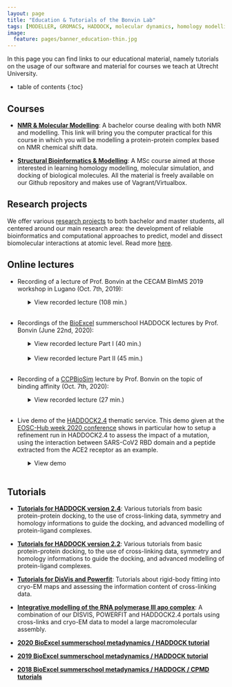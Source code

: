```yaml
---
layout: page
title: "Education & Tutorials of the Bonvin Lab"
tags: [MODELLER, GROMACS, HADDOCK, molecular dynamics, homology modelling, docking, p53, MDM2]
image:
  feature: pages/banner_education-thin.jpg
---
```

In this page you can find links to our educational material, namely tutorials on the usage of our software and material for courses we teach at Utrecht University.

* table of contents
{:toc}


## Courses

* [**NMR & Molecular Modelling**](/education/NMRMolmod/): A bachelor course dealing with both NMR and modelling. This link will bring you the computer practical for this course in which you will be modelling a protein-protein complex based on NMR chemical shift data.

* [**Structural Bioinformatics & Modelling**](/education/molmod/): A MSc course aimed at those interested in learning homology modelling, molecular simulation, and docking of biological molecules. All the material is freely available on our Github repository and makes use of Vagrant/Virtualbox.


## Research projects

We offer various [research projects](/education/research-projects/) to both bachelor and master students, all centered around our main research area: the development of reliable bioinformatics and computational approaches to predict, model and dissect biomolecular interactions at atomic level. Read more [here](/education/research-projects/).

<!--
## Conferences and workshops

* [Fall meeting of the Netherlands Society for Biomolecular Modelling - November 2016](/news/NSBM-fall-meeting)

* [INSTRUCT practical course: Advanced methods for the integration of diverse structural data with NMR data - April 2016](/education/INSTRUCT-practical-course/)
-->

## Online lectures

* Recording of a lecture of Prof. Bonvin at the CECAM BImMS 2019 workshop in Lugano (Oct. 7th, 2019):

  <ul>
  <details>
  <summary>View recorded lecture (108 min.)
  </summary>
   <iframe width="560" height="315" src="https://www.youtube.com/embed/KUbEwGv21n8" frameborder="0" allow="accelerometer; autoplay; encrypted-media; gyroscope; picture-in-picture" allowfullscreen></iframe>
  </details>
  <br>
  </ul>
  
* Recordings of the [BioExcel](https://www.bioexcel.eu) summerschool HADDOCK lectures by Prof. Bonvin (June 22nd, 2020):

  <ul>
  <details>
  <summary>View recorded lecture Part I (40 min.)
  </summary>
   <iframe width="560" height="315" src="https://www.youtube.com/embed/AULTBI3BqRY" frameborder="0" allow="accelerometer; autoplay; clipboard-write; encrypted-media; gyroscope; picture-in-picture" allowfullscreen></iframe>
  </details>
  <br>
  <details>
  <summary>View recorded lecture Part II (45 min.)
  </summary>
   <iframe width="560" height="315" src="https://www.youtube.com/embed/yXKZusQKYOM" frameborder="0" allow="accelerometer; autoplay; clipboard-write; encrypted-media; gyroscope; picture-in-picture" allowfullscreen></iframe>
  </details>
  <br>
  </ul>
  
* Recording of a [CCPBioSim](https://www.ccpbiosim.ac.uk/events/workshop-course-material/eventdetail/127/-/training-week-2020) lecture by Prof. Bonvin on the topic of binding affinity (Oct. 7th, 2020):

  <ul>
  <details>
  <summary>View recorded lecture (27 min.)
  </summary>
   <iframe width="560" height="315" src="https://www.youtube.com/embed/wHb63DC59Ns" frameborder="0" allow="accelerometer; autoplay; clipboard-write; encrypted-media; gyroscope; picture-in-picture" allowfullscreen></iframe>
  </details>
  <br>
  </ul>
  
* Live demo of the [HADDOCK2.4](https://wenmr.science.uu.nl/haddock2.4) thematic service. This demo given at the [EOSC-Hub week 2020 conference](https://www.eosc-hub.eu/events/eosc-hub-week-2020-goes-virtual) shows in particular how to setup a refinement run in HADDOCK2.4 to assess the impact of a mutation, using the interaction between SARS-CoV2 RBD domain and a peptide extracted from the ACE2 receptor as an example.

  <ul>
  <details>
  <summary>View demo
  </summary>
   <iframe width="560" height="315" src="https://www.youtube.com/embed/0uf-o4p1cH4" frameborder="0" allow="accelerometer; autoplay; encrypted-media; gyroscope; picture-in-picture" allowfullscreen></iframe>
  </details>
  <br>
  </ul>

## Tutorials

* [**Tutorials for HADDOCK version 2.4**](/education/HADDOCK24): Various tutorials from basic protein-protein docking, to the use of cross-linking data, symmetry and homology informations to guide the docking, and advanced modelling of protein-ligand complexes.

* [**Tutorials for HADDOCK version 2.2**](/education/HADDOCK):  Various tutorials from basic protein-protein docking, to the use of cross-linking data, symmetry and homology informations to guide the docking, and advanced modelling of protein-ligand complexes.

* [**Tutorials for DisVis and Powerfit**](/education/Others): Tutorials about rigid-body fitting into cryo-EM maps and assessing the information content of cross-linking data.

* [**Integrative modelling of the RNA polymerase III apo complex**](/education/HADDOCK24/RNA-Pol-III): A combination of our DISVIS, POWERFIT and HADDOCK2.4 portals using cross-links and cryo-EM data to model a large macromolecular assembly.

* [**2020 BioExcel summerschool metadynamics / HADDOCK tutorial**](/education/biomolecular-simulations-2020)

* [**2019 BioExcel summerschool metadynamics / HADDOCK tutorial**](/education/biomolecular-simulations-2019)

* [**2018 BioExcel summerschool metadynamics / HADDOCK / CPMD tutorials**](/education/biomolecular-simulations-2018)
